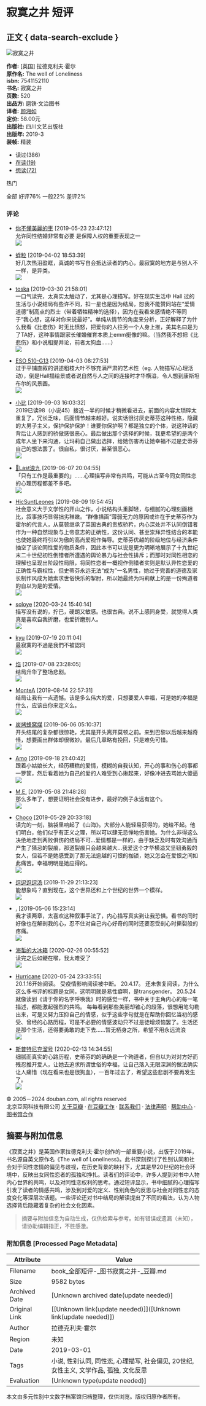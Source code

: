 # 寂寞之井 短评

## 正文 { data-search-exclude }


![寂寞之井](https://img9.doubanio.com/view/subject/s/public/s32051196.jpg)

**作者:** [英国] 拉德克利夫·霍尔  
**原作名:** The well of Loneliness  
**isbn:** 7541152110  
**书名:** 寂寞之井  
**页数:** 520  
**出品方:** 磨铁·文治图书  
**译者:** [颜湘如](https://book.douban.com/search/%E9%A2%9C%E6%B9%98%E5%A6%82)  
**定价:** 58.00元  
**出版社:** 四川文艺出版社  
**出版年:** 2019-3  
**装帧:** 精装  

- 读过(386)
- [在读(19)](https://book.douban.com/subject/30460243/comments?status=N)
- [想读(72)](https://book.douban.com/subject/30460243/comments?status=F)

热门

全部 好评76% 一般22% 差评2%

### 评论
- [你不懂美麗的車](https://www.douban.com/people/100508712/) [2019-05-23 23:47:12]  
  允许同性结婚非常有必要 是保障人权的重要表现之一  
  ![](https://img2.doubanio.com/icon/u100508712-31.jpg)

- [蜉粒](https://www.douban.com/people/103075789/) [2019-04-02 18:53:39]  
  好几次热泪盈眶，真诚的书写自会抵达读者的内心，最寂寞的地方是与别人不一样，是异类。  
  ![](https://img9.doubanio.com/icon/u103075789-15.jpg)

- [toska](https://www.douban.com/people/Wegmarken27/) [2019-03-30 21:58:01]  
  一口气读完，太真实太触动了，尤其是心理描写。好在现实生活中 Hall 过的生活与小说结局有些许不同，扣一星也是因为结局，恕我不能赞同站在“爱情道德”制高点的烈士（带着牺牲精神的选择），因为在我看来感情绝不等同于“我心想，这样对你来说最好”。单纯从情节的角度来分析，正好解释了为什么我看《比悲伤》时无比愤怒，把爱你的人往另一个人身上推，美其名曰是为了TA好，这种事情跟家长催婚催育本质上emm挺像的嘛。（当然我不想把《比悲伤》和小说相提并论，前者太狗血……）  
  ![](https://img1.doubanio.com/icon/u58072442-29.jpg)

- [ESO 510-G13](https://www.douban.com/people/orlando_6/) [2019-04-03 08:27:53]  
  过于平铺直叙的讲述粗枝大叶不够充满严肃的艺术性（eg. 人物描写/心理活动），倒是Hall描绘景或者说自然与人之间的连接时才华横溢，令人想到康斯坦布尔的风景画。  
  ![](https://img3.doubanio.com/icon/u32032781-97.jpg)

- [小比](https://www.douban.com/people/138611350/) [2019-09-03 16:03:32]  
  2019已读98（小说45）接近一半的时候才稍微看进去，前面的内容太琐碎太重复了，冗长乏味，后面情节越来越好。说实话很讨厌史蒂芬这种性格，隐藏的大男子主义，保护保护保护！谁要你保护啊？都是独立的个体，说这种话的背后让人感到的骄傲感很恶心。最后做出那个选择的时候，我更希望的是两个成年人坐下来沟通，让玛莉自己做出选择，给她伤害再让她幸福不过是史蒂芬自己的想法罢了。很自私，很讨厌，甚至很恶心。  
  ![](https://img3.doubanio.com/icon/u138611350-57.jpg)

- [🌈Last浪九](https://www.douban.com/people/wood40/) [2019-06-07 20:04:55]  
  「只有工作是最重要的」……心理描写非常有共鸣，可能从古至今同女同性恋的心理历程都差不多吧。  
  ![](https://img9.doubanio.com/icon/u64575326-24.jpg)

- [HicSuntLeones](https://www.douban.com/people/156935493/) [2019-08-09 19:54:45]  
  社会意义大于文学性的开山之作，小说结构头重脚轻，与细腻的心理刻画相比，叙事技巧显得拙劣稚嫩。“群像描画”薄弱无力的原因或许在于史蒂芬作为霍尔的代言人，从莫顿继承了英国古典的贵族骄矜，内心深处并不认同倒错者作为一种自然现象与上帝意志的正确性，这份认同、甚至崇拜异性结合的本能也使她最终将引以为傲的高尚爱视作侮辱。史蒂芬优越的阶级地位与经济条件抽空了谈论同性爱的物质条件，因此本书可以说是更为明晰地展示了十九世纪末二十世纪初性倒错者所遭遇的舆论暴力与社会性排斥；而那时对同性相恋的理解也呈现出阶段性局限，将同性恋者一概视作倒错者实则是默认异性恋爱的正确性与霸权性，但史蒂芬永远无法“成为”一名男性，她过于完善的道德及家长制作风成为她索求世俗快乐的掣肘，所以她最终为玛莉献上的是一份殉道者的自以为是的爱情。  
  ![](https://img9.doubanio.com/icon/u156935493-274.jpg)

- [soloye](https://www.douban.com/people/soloye/) [2020-03-24 15:40:14]  
  描写没有说的，拧巴，硬朗又敏感。也很古典。说不上感同身受，就觉得人类真是喜欢自我折磨，也爱折磨别人。  
  ![](https://img3.doubanio.com/icon/u2197848-3.jpg)

- [kyu](https://www.douban.com/people/129879466/) [2019-07-19 20:11:04]  
  最寂寞的不過是我們不被認同  
  ![](https://img9.doubanio.com/icon/u129879466-15.jpg)

- [焰](https://www.douban.com/people/49269799/) [2019-07-08 23:28:05]  
  结局升华了整场悲剧。  
  ![](https://img3.doubanio.com/icon/u49269799-2.jpg)

- [MonteA](https://www.douban.com/people/rota1993/) [2019-08-14 22:57:31]  
  结局让我有一点遗憾。该是多么伟大的爱，只想要爱人幸福，可是她的幸福是什么，应该由你来定义么。  
  ![](https://img1.doubanio.com/icon/u3868905-30.jpg)

- [炭烤蜂窝煤](https://www.douban.com/people/141052942/) [2019-06-06 05:10:37]  
  开头结尾的复杂都很惊艳，尤其是开头离开莫顿之前。来到巴黎以后越来越奇怪，想要画出群体却很微妙。最后几章略有挽回，只是难免可惜。  
  ![](https://img9.doubanio.com/icon/u141052942-14.jpg)

- [Amo](https://www.douban.com/people/AMOIIYU/) [2019-09-18 21:40:42]  
  跟着小姑娘长大，经历糟糕的爱情，模糊的自我认知，开心的事和伤心的事都一箩筐，然后看着她为自己的爱的人难受到心揪起来，好像冲进去骂她大傻逼  
  ![](https://img1.doubanio.com/icon/u49205206-40.jpg)

- [M.E.](https://www.douban.com/people/122060247/) [2019-05-08 21:48:28]  
  那么多年了，想要证明社会没有进步，最好的例子永远有这个。  
  ![](https://img3.doubanio.com/icon/u122060247-2.jpg)

- [Choco](https://www.douban.com/people/104516553/) [2019-05-29 20:33:18]  
  读完的一刻，脑袋里响起了《山海》。大部分人能轻易获得的，她给不起。他们明白，他们似乎有正义之理，所以可以肆无忌惮地伤害她。为什么非得这么决绝地走到两败俱伤的结局不可…爱情都是一样的，由于缺乏及时有效沟通而产生了猜忌的裂痕，那道裂痕只会越来越大…我爱这个才华横溢又坚韧勇毅的女人，但若不是她感受到了那无法逾越的可恨的枷锁，她又怎会在爱恨之间如此痛苦。幸福明明是她应得的。  
  ![](https://img3.doubanio.com/icon/u2140066-3.jpg)

- [逗逗逗逗汤](https://www.douban.com/people/slimshady_522/) [2019-11-29 21:13:23]  
  能想象吗？直到现在，这个世界还和上个世纪的世界一个模样。  
  ![](https://img3.doubanio.com/icon/u88844825-12.jpg)

- [.](https://www.douban.com/people/88844825/) [2019-05-06 15:23:14]  
  我才读两章，太喜欢这种叙事手法了，内心描写真实到让我恐惧。看书的同时好像也在解剖我的心，忍不住对自己内心好奇的同时还要忍受剖心时撕裂般的疼痛。  
  ![](https://img9.doubanio.com/icon/u172967536-4.jpg)

- [海蜇的大冰箱](https://www.douban.com/people/magicaldog/) [2020-02-26 00:55:52]  
  读完之后如鲠在喉，我太难受了  
  ![](https://img2.doubanio.com/icon/u158851588-1.jpg)

- [Hurricane](https://www.douban.com/people/158851588/) [2020-05-24 23:33:55]  
  20.1.16开始阅读。 受疫情影响阅读被中断。 20.4.17。 还未恢复阅读，为什么这么多书评的标题是女同，这明明就是易性癖啊，是transgender。 20.5.24就像读到《请于你的名字呼唤我》时的感觉一样，书中关于主角内心的每一笔描述，都能激起强烈的共鸣。 每每看到那些美丽却锥心的段落，很想用笔勾勒出来，可是又努力压抑自己的情感，似乎这些字句就是在帮助你回忆当初的感受、曾经的心路历程，可是不必要的情感波动只不过是徒增烦恼罢了。生活还是那个生活，还得要勇敢的走下去……暂无栖身之所，希望不用永远流浪  
  ![](https://img3.doubanio.com/icon/u35361581-43.jpg)

- [斯普特尼克溜号](https://www.douban.com/people/cyl1937/) [2020-02-13 14:34:55]  
  细腻而真实的心路历程，史蒂芬的的确确是一个殉道者，但自以为对对方好而残忍推开爱人，让她去追求所谓世俗的幸福，让自己落入无限深渊的做法确实让人痛惜（现在看来也是很狗血），一百年过去了，希望这些悲剧不要再发生了。  
  ![](https://img3.doubanio.com/icon/u35361581-43.jpg)

© 2005－2024 douban.com, all rights reserved  
北京豆网科技有限公司 [关于豆瓣](https://www.douban.com/about) · [在豆瓣工作](https://www.douban.com/jobs) · [联系我们](https://www.douban.com/about?topic=contactus) · [法律声明](https://www.douban.com/about/legal) · [帮助中心](https://help.douban.com/?app=book) · [图书馆合作](https://book.douban.com/library_invitation)
<!-- tcd_original_link https://book.douban.com/subject/30460243/comments/ -->


## 摘要与附加信息

<!-- tcd_abstract -->
《寂寞之井》是英国作家拉德克利夫·霍尔创作的一部重要小说，出版于2019年，书名源自英文原作名《The well of Loneliness》。此书深刻探讨了性别认同和社会对于同性恋情的偏见与歧视，在历史背景的映衬下，尤其是早20世纪的社会环境中，反映出女同性恋者的孤独和挣扎。读者们的评论中，许多人提到对书中人物内心世界的共鸣，以及对同性恋权利的思考。通过短评显示，书中细腻的心理描写引发了读者的情感共鸣，涉及到对爱的定义、性别角色的反思与社会对同性恋的态度变化等深层次话题。一些评论还对书中结局的解读提出了不同的看法，认为人物选择背后隐藏着复杂的社会文化因素。
<!-- tcd_abstract_end -->

> 摘要与附加信息为自动生成，仅供检索与参考。如有错误或遗漏（未知），请协助编辑指正，不胜感激。

### 附加信息 [Processed Page Metadata]

| Attribute       | Value                                  |
|-----------------|----------------------------------------|
| Filename        | book_全部短评-_图书寂寞之井-_豆瓣.md                             |
| Size            | 9582 bytes                           |
| Archived Date   | [Unknown archived date(update needed)]                             |
| Original Link   | [[Unknown link(update needed)]]([Unknown link(update needed)])                       |
| Author          | 拉德克利夫·霍尔                               |
| Region          | 未知                               |
| Date            | 2019-03-01                                 |
| Tags            | 小说, 性别认同, 同性恋, 心理描写, 社会偏见, 20世纪, 女性主义, 文学作品, 孤独, 文化反思                                 |
| Evaluation            | [Unknown type(update needed)]                                 |
<!-- tcd_table_end -->

本文由多元性别中文数字档案馆归档整理，仅供浏览。版权归原作者所有。
